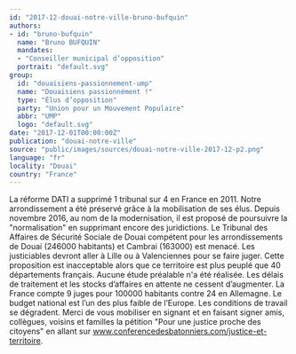 ```yaml
---
id: "2017-12-douai-notre-ville-bruno-bufquin"
authors:
- id: "bruno-bufquin"
  name: "Bruno BUFQUIN"
  mandates: 
  - "Conseiller municipal d’opposition"
  portrait: "default.svg"
group:
  id: "douaisiens-passionnement-ump"
  name: "Douaisiens passionnément !"
  type: "Élus d’opposition"
  party: "Union pour un Mouvement Populaire"
  abbr: "UMP"
  logo: "default.svg"
date: "2017-12-01T00:00:00Z"
publication: "douai-notre-ville"
source: "public/images/sources/douai-notre-ville-2017-12-p2.png"
language: "fr"
locality: "Douai"
country: "France"
---
```


La réforme DATI a supprimé 1 tribunal sur 4 en France en 2011. Notre arrondissement a été préservé grâce à la mobilisation de ses élus. Depuis novembre 2016, au nom de la modernisation, il est proposé de poursuivre la "normalisation" en supprimant encore des juridictions. Le Tribunal des Affaires de Sécurité Sociale de Douai compétent pour les arrondissements de Douai (246000 habitants) et Cambrai (163000) est menacé. Les justiciables devront aller à Lille ou à Valenciennes pour se faire juger. Cette proposition est inacceptable alors que ce territoire est plus peuplé que 40 départements français. Aucune étude préalable n'a été réalisée. Les délais de traitement et les stocks d’affaires en attente ne cessent d’augmenter. La France compte 9 juges pour 100000 habitants contre 24 en Allemagne. Le budget national est l’un des plus faible de l’Europe. Les conditions de travail se dégradent. Merci de vous mobiliser en signant et en faisant signer amis, collègues, voisins et familles la pétition "Pour une justice proche des citoyens" en allant sur www.conferencedesbatonniers.com/justice-et-territoire.
